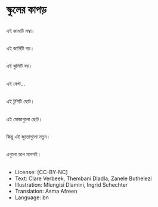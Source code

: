 # স্কুলের কাপড়

##
এই জামাটি লম্বা।

##
এই জার্সিটি বড়।

##
এই ঝুলিটি বড়।

##
এই বেল্ট...

##
এই টুপিটি ছোট।

##
এই মোজাগুলো ছোট।

##
কিন্তু এই জুতোগুলো নতুন।

##
এগুলো ভাল মাপসই।

##
* License: [CC-BY-NC]
* Text: Clare Verbeek, Thembani Dladla, Zanele Buthelezi
* Illustration: Mlungisi Dlamini, Ingrid Schechter
* Translation: Asma Afreen
* Language: bn
